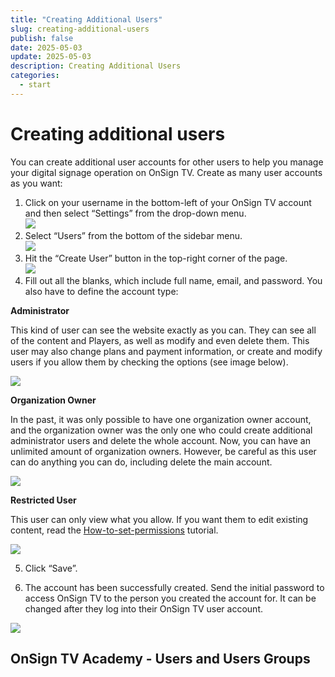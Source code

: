 ```yaml
---
title: "Creating Additional Users"
slug: creating-additional-users
publish: false
date: 2025-05-03
update: 2025-05-03
description: Creating Additional Users
categories:
  - start
---
```


Creating additional users
=========================

You can create additional user accounts for other users to help you manage your digital signage operation on OnSign TV. Create as many user accounts as you want:

1. Click on your username in the bottom-left of your OnSign TV account and then select “Settings” from the drop-down menu.  
   ![](https://static.helpjuice.com/helpjuice_production/uploads/upload/image/23821/direct/1731675416103/creating-additional-users-1.jpg)
2. Select “Users” from the bottom of the sidebar menu.  
   ![](https://static.helpjuice.com/helpjuice_production/uploads/upload/image/23821/direct/1731675429241/creating-additional-users-2.jpg)
3. Hit the “Create User” button in the top-right corner of the page.  
   ![](https://static.helpjuice.com/helpjuice_production/uploads/upload/image/23821/direct/1731675455866/create-additional-user-accounts_3.png)
4. Fill out all the blanks, which include full name, email, and password. You also have to define the account type:

**Administrator**

This kind of user can see the website exactly as you can. They can see all of the content and Players, as well as modify and even delete them. This user may also change plans and payment information, or create and modify users if you allow them by checking the options (see image below).

![](https://static.helpjuice.com/helpjuice_production/uploads/upload/image/23821/direct/1731675481078/create-additional-user-accounts_4.png)

**Organization Owner**

In the past, it was only possible to have one organization owner account, and the organization owner was the only one who could create additional administrator users and delete the whole account. Now, you can have an unlimited amount of organization owners. However, be careful as this user can do anything you can do, including delete the main account.

![](https://static.helpjuice.com/helpjuice_production/uploads/upload/image/23821/direct/1731675512200/create-additional-user-accounts_5.png)

**Restricted User**

This user can only view what you allow. If you want them to edit existing content, read the [How-to-set-permissions](/user-accounts-and-permissions/setting-permissions-to-users) tutorial.

![](https://static.helpjuice.com/helpjuice_production/uploads/upload/image/23821/direct/1731675561257/create-additional-user-accounts_6.png)

5. Click “Save”.

6. The account has been successfully created. Send the initial password to access OnSign TV to the person you created the account for. It can be changed after they log into their OnSign TV user account.

![](https://static.helpjuice.com/helpjuice_production/uploads/upload/image/23821/direct/1731675579471/create-additional-user-accounts_7.png)

OnSign TV Academy - Users and Users Groups
------------------------------------------
